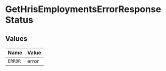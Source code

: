 # GetHrisEmploymentsErrorResponseStatus


## Values

| Name    | Value   |
| ------- | ------- |
| `ERROR` | error   |